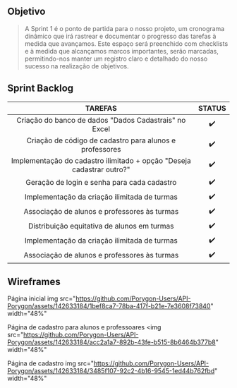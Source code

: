 ## Objetivo
<a name="Objetivo"></a>
> A Sprint 1 é o ponto de partida para o nosso projeto, um cronograma dinâmico que irá rastrear e documentar o progresso das tarefas à medida que avançamos. Este espaço será preenchido com checklists e à medida que alcançamos marcos importantes, serão marcadas, permitindo-nos manter um registro claro e detalhado do nosso sucesso na realização de objetivos.

## Sprint Backlog
| TAREFAS | STATUS |
| :-----------: | :-----: |
| Criação do banco de dados "Dados Cadastrais" no Excel | ✔️ |
| Criação de código de cadastro para alunos e professores | ✔️ |
| Implementação do cadastro ilimitado + opção "Deseja cadastrar outro?" | ✔️ |
| Geração de login e senha para cada cadastro | ✔️ |
| Implementação da criação ilimitada de turmas | ✔️ |
| Associação de alunos e professores às turmas | ✔️ |
| Distribuição equitativa de alunos em turmas |✔️ |
| Implementação da criação ilimitada de turmas | ✔️ |
| Associação de alunos e professores às turmas | ✔️ |

## Wireframes

Página inicial
img src="https://github.com/Porygon-Users/API-Porygon/assets/142633184/1bef8ca7-78ba-417f-b21e-7e3608f73840" width="48%"

Página de cadastro para alunos e professoares
<img src="https://github.com/Porygon-Users/API-Porygon/assets/142633184/acc2a1a7-892b-43fe-b515-8b6464b377b8" width="48%"

Página de cadastro
img src="https://github.com/Porygon-Users/API-Porygon/assets/142633184/3485f107-92c2-4b16-9545-1ed44b762fbd" width="48%" 
